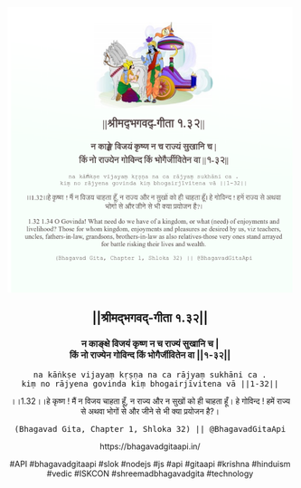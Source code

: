 <img src="../../asset/BG_1_32.png"/>
<center><h2>||श्रीमद्‍भगवद्‍-गीता १.३२||</h2>
<h3>न काङ्क्षे विजयं कृष्ण न च राज्यं सुखानि च |<br/>किं नो राज्येन गोविन्द किं भोगैर्जीवितेन वा ||१-३२||</h3>
<pre>na kāṅkṣe vijayaṃ kṛṣṇa na ca rājyaṃ sukhāni ca .<br/>kiṃ no rājyena govinda kiṃ bhogairjīvitena vā ||1-32||</pre>
<p>।।1.32।।हे कृष्ण ! मैं न विजय चाहता हूँ, न राज्य और न सुखों को ही चाहता हूँ। हे गोविन्द ! हमें राज्य से अथवा भोगों से और जीने से भी क्या प्रयोजन है?।</p>
<pre>(Bhagavad Gita, Chapter 1, Shloka 32) || @BhagavadGitaApi</pre><p>https://bhagavadgitaapi.in/</p><p>#API #bhagavadgitaapi #slok #nodejs #js #api #gitaapi #krishna #hinduism #vedic #ISKCON #shreemadbhagavadgita #technology</p></center>